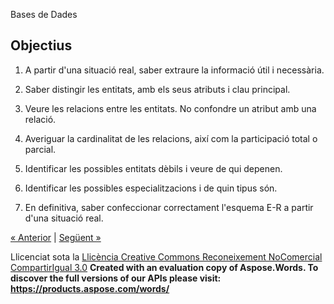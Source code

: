 Bases de Dades

## **Objectius**
1. A partir d'una situació real, saber extraure la informació útil i necessària.

1. Saber distingir les entitats, amb els seus atributs i clau principal.

1. Veure les relacions entre les entitats. No confondre un atribut amb una relació.

1. Averiguar la cardinalitat de les relacions, així com la participació total o parcial.

1. Identificar les possibles entitats dèbils i veure de qui depenen.

1. Identificar les possibles especialitzacions i de quin tipus són.

1. En definitiva, saber confeccionar correctament l'esquema E-R a partir d'una situació real. 

[« Anterior](index.md) | [Següent »](1_introducci.md)

Llicenciat sota la [Llicència Creative Commons Reconeixement NoComercial CompartirIgual 3.0](http://creativecommons.org/licenses/by-nc-sa/3.0/)
**Created with an evaluation copy of Aspose.Words. To discover the full versions of our APIs please visit: https://products.aspose.com/words/**
